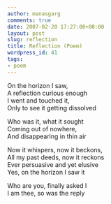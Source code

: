 ```yaml
---
author: manasgarg
comments: true
date: 2007-02-20 17:27:00+00:00
layout: post
slug: reflection
title: Reflection (Poem)
wordpress_id: 41
tags:
- poem
---
```


On the horizon I saw,  
A reflection curious enough  
I went and touched it,  
Only to see it getting dissolved

Who was it, what it sought  
Coming out of nowhere,  
And disappearing in thin air

Now it whispers, now it beckons,  
All my past deeds, now it reckons  
Ever persuasive and yet elusive  
Yes, on the horizon I saw it

Who are you, finally asked I  
I am thee, so was the reply
